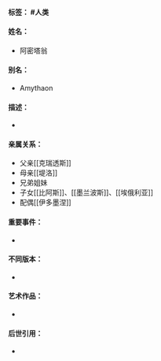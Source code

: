 #### 标签： #人类
#### 姓名：
- 阿密塔翁
#### 别名：
- Amythaon
#### 描述：
- 
#### 亲属关系：
- 父亲[[克瑞透斯]]
- 母亲[[堤洛]]
- 兄弟姐妹
- 子女[[比阿斯]]、[[墨兰波斯]]、[[埃俄利亚]]
- 配偶[[伊多墨涅]]
#### 重要事件：
- 
#### 不同版本：
- 
#### 艺术作品：
- 
#### 后世引用：
- 